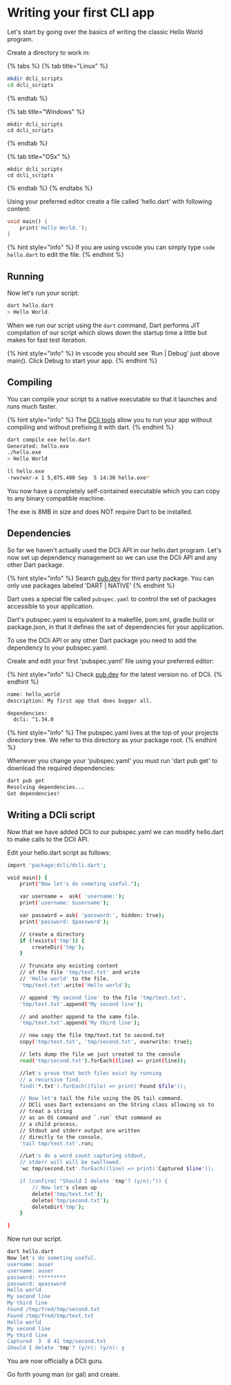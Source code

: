 # Writing your first CLI app

Let's start by going over the basics of writing the classic Hello World program.

Create a directory to work in:

{% tabs %}
{% tab title="Linux" %}
```bash
mkdir dcli_scripts
cd dcli_scripts
```
{% endtab %}

{% tab title="Windows" %}
```
mkdir dcli_scripts
cd dcli_scripts
```
{% endtab %}

{% tab title="OSx" %}
```
mkdir dcli_scripts
cd dcli_scripts
```
{% endtab %}
{% endtabs %}

Using your preferred editor create a file called 'hello.dart' with following content:

```dart
void main() {
    print('Hello World.');
}
```

{% hint style="info" %}
If you are using vscode you can simply type `code hello.dart` to edit the file.
{% endhint %}

## Running

Now let's run your script:

```dart
dart hello.dart
> Hello World.
```

When we run our script using the `dart` command, Dart performs JIT compilation of our script which slows down the startup time a little but makes for fast test iteration.

{% hint style="info" %}
In vscode you should see 'Run | Debug' just above main(). Click Debug to start your app.
{% endhint %}

## Compiling

You can compile your script to a native executable so that it launches and runs much faster.

{% hint style="info" %}
The [DCli tools](dcli-tools-1/dcli-tools.md) allow you to run your app without compiling and without prefixing it with dart.
{% endhint %}

```bash
dart compile exe hello.dart
Generated: hello.exe
./hello.exe
> Hello World

ll hello.exe
-rwxrwxr-x 1 5,875,400 Sep  5 14:30 hello.exe*
```

You now have a completely self-contained executable which you can copy to any binary compatible machine.

The exe is 8MB in size and does NOT require Dart to be installed.

## Dependencies

So far we haven't actually used the DCli API in our hello.dart program. Let's now set up dependency management so we can use the DCli API and any other Dart package.

{% hint style="info" %}
Search [pub.dev](https://pub.dev/) for third party package. You can only use packages labeled 'DART | NATIVE'
{% endhint %}

Dart uses a special file called `pubspec.yaml` to control the set of packages accessible to your application.

Dart's pubspec.yaml is equivalent to a makefile, pom.xml, gradle.build or package.json, in that it defines the set of dependencies for your application.

To use the DCli API or any other Dart package you need to add the dependency to your pubspec.yaml.

Create and edit your first 'pubspec.yaml' file using your preferred editor:

{% hint style="info" %}
Check [pub.dev](https://pub.dev/packages/dcli/install) for the latest version no. of DCli.
{% endhint %}

```bash
name: hello_world
description: My first app that does bugger all.

dependencies:
  dcli: ^1.34.0
```

{% hint style="info" %}
The pubspec.yaml lives at the top of your projects directory tree. We refer to this directory as your package root.
{% endhint %}

Whenever you change your 'pubspec.yaml' you must run 'dart pub get' to download the required dependencies:

```bash
dart pub get
Resolving dependencies... 
Got dependencies!
```

## Writing a DCli script

Now that we have added DCli to our pubspec.yaml we can modify hello.dart to make calls to the DCli API.

Edit your hello.dart script as follows:

```bash
import 'package:dcli/dcli.dart';

void main() {
    print("Now let's do someting useful.");

    var username =  ask( 'username:');
    print('username: $username');

    var password = ask( 'password:', hidden: true);
    print('password: $password');

    // create a directory
    if (!exists('tmp')) {
        createDir('tmp');
    }

    // Truncate any existing content
    // of the file 'tmp/text.txt' and write
    // 'Hello world' to the file.
    'tmp/text.txt'.write('Hello world');

    // append 'My second line' to the file 'tmp/text.txt'.
    'tmp/text.txt'.append('My second line');

    // and another append to the same file.
    'tmp/text.txt'.append('My third line');

    // now copy the file tmp/text.txt to second.txt
    copy('tmp/text.txt', 'tmp/second.txt', overwrite: true);

    // lets dump the file we just created to the console
    read('tmp/second.txt').forEach((line) => print(line));

    //let's prove that both files exist by running
    // a recursive find.
    find('*.txt').forEach((file) => print('Found $file'));

    // Now let's tail the file using the OS tail command.
    // DCli uses Dart extensions on the String class allowing us to
    // treat a string
    // as an OS command and `.run` that command as 
    // a child process.
    // Stdout and stderr output are written
    // directly to the console.
    'tail tmp/text.txt'.run;

    //Let's do a word count capturing stdout,
    // stderr will will be swallowed.
    'wc tmp/second.txt'.forEach((line) => print('Captured $line'));

    if (confirm( "Should I delete 'tmp'? (y/n):")) {
        // Now let's clean up
        delete('tmp/text.txt');
        delete('tmp/second.txt');
        deleteDir('tmp');
    }

}
```

Now run our script.

```bash
dart hello.dart
Now let's do someting useful.
username: auser
username: auser
password: *********
password: apassword
Hello world
My second line
My third line
Found /tmp/fred/tmp/second.txt
Found /tmp/fred/tmp/text.txt
Hello world
My second line
My third line
Captured  3  8 41 tmp/second.txt
Should I delete 'tmp'? (y/n): (y/n): y
```

You are now officially a DCli guru.

Go forth young man (or gal) and create.
